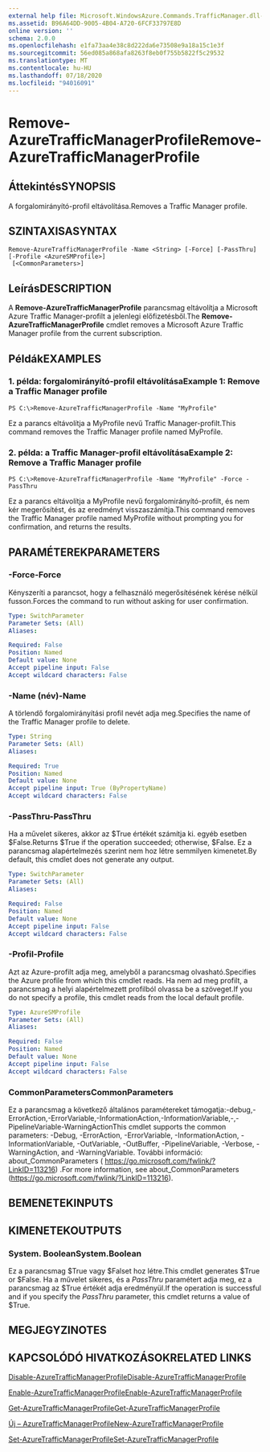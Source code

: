 ```yaml
---
external help file: Microsoft.WindowsAzure.Commands.TrafficManager.dll-Help.xml
ms.assetid: B96A64DD-9005-4B04-A720-6FCF33797E8D
online version: ''
schema: 2.0.0
ms.openlocfilehash: e1fa73aa4e38c8d222da6e73508e9a18a15c1e3f
ms.sourcegitcommit: 56ed085a868afa8263f8eb0f755b5822f5c29532
ms.translationtype: MT
ms.contentlocale: hu-HU
ms.lasthandoff: 07/18/2020
ms.locfileid: "94016091"
---
```

# <span data-ttu-id="d95bb-101">Remove-AzureTrafficManagerProfile</span><span class="sxs-lookup"><span data-stu-id="d95bb-101">Remove-AzureTrafficManagerProfile</span></span>

## <span data-ttu-id="d95bb-102">Áttekintés</span><span class="sxs-lookup"><span data-stu-id="d95bb-102">SYNOPSIS</span></span>
<span data-ttu-id="d95bb-103">A forgalomirányító-profil eltávolítása.</span><span class="sxs-lookup"><span data-stu-id="d95bb-103">Removes a Traffic Manager profile.</span></span>

## <span data-ttu-id="d95bb-104">SZINTAXISA</span><span class="sxs-lookup"><span data-stu-id="d95bb-104">SYNTAX</span></span>

```
Remove-AzureTrafficManagerProfile -Name <String> [-Force] [-PassThru] [-Profile <AzureSMProfile>]
 [<CommonParameters>]
```

## <span data-ttu-id="d95bb-105">Leírás</span><span class="sxs-lookup"><span data-stu-id="d95bb-105">DESCRIPTION</span></span>
<span data-ttu-id="d95bb-106">A **Remove-AzureTrafficManagerProfile** parancsmag eltávolítja a Microsoft Azure Traffic Manager-profilt a jelenlegi előfizetésből.</span><span class="sxs-lookup"><span data-stu-id="d95bb-106">The **Remove-AzureTrafficManagerProfile** cmdlet removes a Microsoft Azure Traffic Manager profile from the current subscription.</span></span>

## <span data-ttu-id="d95bb-107">Példák</span><span class="sxs-lookup"><span data-stu-id="d95bb-107">EXAMPLES</span></span>

### <span data-ttu-id="d95bb-108">1. példa: forgalomirányító-profil eltávolítása</span><span class="sxs-lookup"><span data-stu-id="d95bb-108">Example 1: Remove a Traffic Manager profile</span></span>
```
PS C:\>Remove-AzureTrafficManagerProfile -Name "MyProfile"
```

<span data-ttu-id="d95bb-109">Ez a parancs eltávolítja a MyProfile nevű Traffic Manager-profilt.</span><span class="sxs-lookup"><span data-stu-id="d95bb-109">This command removes the Traffic Manager profile named MyProfile.</span></span>

### <span data-ttu-id="d95bb-110">2. példa: a Traffic Manager-profil eltávolítása</span><span class="sxs-lookup"><span data-stu-id="d95bb-110">Example 2: Remove a Traffic Manager profile</span></span>
```
PS C:\>Remove-AzureTrafficManagerProfile -Name "MyProfile" -Force -PassThru
```

<span data-ttu-id="d95bb-111">Ez a parancs eltávolítja a MyProfile nevű forgalomirányító-profilt, és nem kér megerősítést, és az eredményt visszaszámítja.</span><span class="sxs-lookup"><span data-stu-id="d95bb-111">This command removes the Traffic Manager profile named MyProfile without prompting you for confirmation, and returns the results.</span></span>

## <span data-ttu-id="d95bb-112">PARAMÉTEREK</span><span class="sxs-lookup"><span data-stu-id="d95bb-112">PARAMETERS</span></span>

### <span data-ttu-id="d95bb-113">-Force</span><span class="sxs-lookup"><span data-stu-id="d95bb-113">-Force</span></span>
<span data-ttu-id="d95bb-114">Kényszeríti a parancsot, hogy a felhasználó megerősítésének kérése nélkül fusson.</span><span class="sxs-lookup"><span data-stu-id="d95bb-114">Forces the command to run without asking for user confirmation.</span></span>

```yaml
Type: SwitchParameter
Parameter Sets: (All)
Aliases: 

Required: False
Position: Named
Default value: None
Accept pipeline input: False
Accept wildcard characters: False
```

### <span data-ttu-id="d95bb-115">-Name (név)</span><span class="sxs-lookup"><span data-stu-id="d95bb-115">-Name</span></span>
<span data-ttu-id="d95bb-116">A törlendő forgalomirányítási profil nevét adja meg.</span><span class="sxs-lookup"><span data-stu-id="d95bb-116">Specifies the name of the Traffic Manager profile to delete.</span></span>

```yaml
Type: String
Parameter Sets: (All)
Aliases: 

Required: True
Position: Named
Default value: None
Accept pipeline input: True (ByPropertyName)
Accept wildcard characters: False
```

### <span data-ttu-id="d95bb-117">-PassThru</span><span class="sxs-lookup"><span data-stu-id="d95bb-117">-PassThru</span></span>
<span data-ttu-id="d95bb-118">Ha a művelet sikeres, akkor az $True értékét számítja ki. egyéb esetben $False.</span><span class="sxs-lookup"><span data-stu-id="d95bb-118">Returns $True if the operation succeeded; otherwise, $False.</span></span>
<span data-ttu-id="d95bb-119">Ez a parancsmag alapértelmezés szerint nem hoz létre semmilyen kimenetet.</span><span class="sxs-lookup"><span data-stu-id="d95bb-119">By default, this cmdlet does not generate any output.</span></span>

```yaml
Type: SwitchParameter
Parameter Sets: (All)
Aliases: 

Required: False
Position: Named
Default value: None
Accept pipeline input: False
Accept wildcard characters: False
```

### <span data-ttu-id="d95bb-120">-Profil</span><span class="sxs-lookup"><span data-stu-id="d95bb-120">-Profile</span></span>
<span data-ttu-id="d95bb-121">Azt az Azure-profilt adja meg, amelyből a parancsmag olvasható.</span><span class="sxs-lookup"><span data-stu-id="d95bb-121">Specifies the Azure profile from which this cmdlet reads.</span></span> <span data-ttu-id="d95bb-122">Ha nem ad meg profilt, a parancsmag a helyi alapértelmezett profilból olvassa be a szöveget.</span><span class="sxs-lookup"><span data-stu-id="d95bb-122">If you do not specify a profile, this cmdlet reads from the local default profile.</span></span>

```yaml
Type: AzureSMProfile
Parameter Sets: (All)
Aliases: 

Required: False
Position: Named
Default value: None
Accept pipeline input: False
Accept wildcard characters: False
```

### <span data-ttu-id="d95bb-123">CommonParameters</span><span class="sxs-lookup"><span data-stu-id="d95bb-123">CommonParameters</span></span>
<span data-ttu-id="d95bb-124">Ez a parancsmag a következő általános paramétereket támogatja:-debug,-ErrorAction,-ErrorVariable,-InformationAction,-InformationVariable,-,-PipelineVariable-WarningAction</span><span class="sxs-lookup"><span data-stu-id="d95bb-124">This cmdlet supports the common parameters: -Debug, -ErrorAction, -ErrorVariable, -InformationAction, -InformationVariable, -OutVariable, -OutBuffer, -PipelineVariable, -Verbose, -WarningAction, and -WarningVariable.</span></span> <span data-ttu-id="d95bb-125">További információ: about_CommonParameters ( https://go.microsoft.com/fwlink/?LinkID=113216) .</span><span class="sxs-lookup"><span data-stu-id="d95bb-125">For more information, see about_CommonParameters (https://go.microsoft.com/fwlink/?LinkID=113216).</span></span>

## <span data-ttu-id="d95bb-126">BEMENETEK</span><span class="sxs-lookup"><span data-stu-id="d95bb-126">INPUTS</span></span>

## <span data-ttu-id="d95bb-127">KIMENETEK</span><span class="sxs-lookup"><span data-stu-id="d95bb-127">OUTPUTS</span></span>

### <span data-ttu-id="d95bb-128">System. Boolean</span><span class="sxs-lookup"><span data-stu-id="d95bb-128">System.Boolean</span></span>
<span data-ttu-id="d95bb-129">Ez a parancsmag $True vagy $Falset hoz létre.</span><span class="sxs-lookup"><span data-stu-id="d95bb-129">This cmdlet generates $True or $False.</span></span>
<span data-ttu-id="d95bb-130">Ha a művelet sikeres, és a *PassThru* paramétert adja meg, ez a parancsmag az $True értékét adja eredményül.</span><span class="sxs-lookup"><span data-stu-id="d95bb-130">If the operation is successful and if you specify the *PassThru* parameter, this cmdlet returns a value of $True.</span></span>

## <span data-ttu-id="d95bb-131">MEGJEGYZI</span><span class="sxs-lookup"><span data-stu-id="d95bb-131">NOTES</span></span>

## <span data-ttu-id="d95bb-132">KAPCSOLÓDÓ HIVATKOZÁSOK</span><span class="sxs-lookup"><span data-stu-id="d95bb-132">RELATED LINKS</span></span>

[<span data-ttu-id="d95bb-133">Disable-AzureTrafficManagerProfile</span><span class="sxs-lookup"><span data-stu-id="d95bb-133">Disable-AzureTrafficManagerProfile</span></span>](./Disable-AzureTrafficManagerProfile.md)

[<span data-ttu-id="d95bb-134">Enable-AzureTrafficManagerProfile</span><span class="sxs-lookup"><span data-stu-id="d95bb-134">Enable-AzureTrafficManagerProfile</span></span>](./Enable-AzureTrafficManagerProfile.md)

[<span data-ttu-id="d95bb-135">Get-AzureTrafficManagerProfile</span><span class="sxs-lookup"><span data-stu-id="d95bb-135">Get-AzureTrafficManagerProfile</span></span>](./Get-AzureTrafficManagerProfile.md)

[<span data-ttu-id="d95bb-136">Új – AzureTrafficManagerProfile</span><span class="sxs-lookup"><span data-stu-id="d95bb-136">New-AzureTrafficManagerProfile</span></span>](./New-AzureTrafficManagerProfile.md)

[<span data-ttu-id="d95bb-137">Set-AzureTrafficManagerProfile</span><span class="sxs-lookup"><span data-stu-id="d95bb-137">Set-AzureTrafficManagerProfile</span></span>](./Set-AzureTrafficManagerProfile.md)


